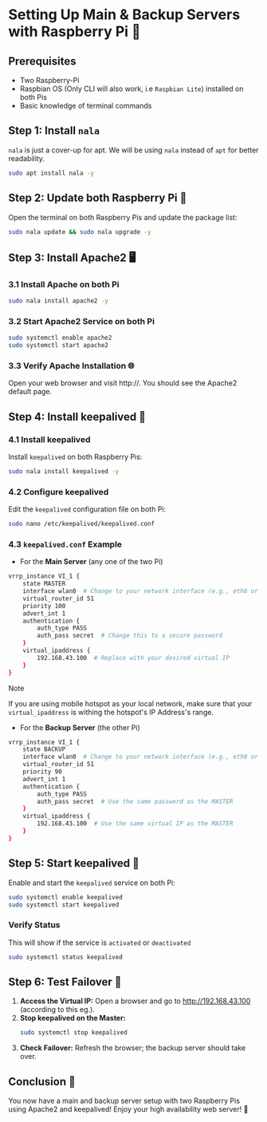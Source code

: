 # Setting Up Main & Backup Servers with Raspberry Pi 🍓

## Prerequisites
- Two Raspberry-Pi
- Raspbian OS (Only CLI will also work, i.e `Raspbian Lite`) installed on both Pis
- Basic knowledge of terminal commands

## Step 1: Install `nala`
`nala` is just a cover-up for apt. We will be using `nala` instead of `apt` for better readability.
```bash
sudo apt install nala -y
```

## Step 2: Update both Raspberry Pi 🔄
Open the terminal on both Raspberry Pis and update the package list:

```bash
sudo nala update && sudo nala upgrade -y
```

## Step 3: Install Apache2 🖥️
### 3.1 Install Apache on both Pi
```bash
sudo nala install apache2 -y
```
### 3.2 Start Apache2 Service on both Pi
```bash
sudo systemctl enable apache2
sudo systemctl start apache2
``` 
### 3.3 Verify Apache Installation 🌐
Open your web browser and visit http://<Raspberry-Pi-IP>. You should see the Apache2 default page.

## Step 4: Install keepalived 🔧
### 4.1 Install keepalived 
Install `keepalived` on both Raspberry Pis:
```bash
sudo nala install keepalived -y
```
### 4.2 Configure keepalived
Edit the `keepalived` configuration file on both Pi:
```bash
sudo nano /etc/keepalived/keepalived.conf
```
### 4.3 `keepalived.conf` Example
- For the **Main Server** (any one of the two Pi)
```bash
vrrp_instance VI_1 {
    state MASTER
    interface wlan0  # Change to your network interface (e.g., eth0 or wlan0)
    virtual_router_id 51
    priority 100
    advert_int 1
    authentication {
        auth_type PASS
        auth_pass secret  # Change this to a secure password
    }
    virtual_ipaddress {
        192.168.43.100  # Replace with your desired virtual IP
    }
}
```
> [!NOTE]
> If you are using mobile hotspot as your local network, make sure that your `virtual_ipaddress` is withing the hotspot's IP Address's range.

- For the **Backup Server** (the other Pi)
```bash
vrrp_instance VI_1 {
    state BACKUP
    interface wlan0  # Change to your network interface (e.g., eth0 or wlan0)
    virtual_router_id 51
    priority 90
    advert_int 1
    authentication {
        auth_type PASS
        auth_pass secret  # Use the same password as the MASTER
    }
    virtual_ipaddress {
        192.168.43.100  # Use the same virtual IP as the MASTER
    }
}
```
## Step 5: Start keepalived 🚀
Enable and start the `keepalived` service on both Pi:
```bash
sudo systemctl enable keepalived
sudo systemctl start keepalived
```
### Verify Status
This will show if the service is `activated` or `deactivated`
```bash
sudo systemctl status keepalived
```

## Step 6: Test Failover 🔄
1. **Access the Virtual IP:** Open a browser and go to http://192.168.43.100 (according to this eg.).
2. **Stop keepalived on the Master:**
    ```bash
   sudo systemctl stop keepalived
    ```
3. **Check Failover:** Refresh the browser; the backup server should take over.

## Conclusion 🎉
You now have a main and backup server setup with two Raspberry Pis using Apache2 and keepalived! Enjoy your high availability web server! 🌟